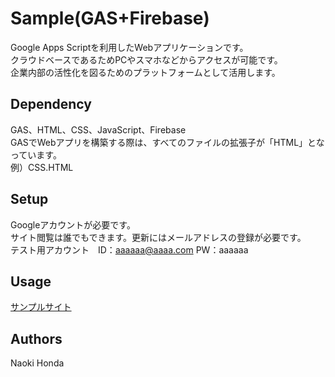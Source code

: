# Sample(GAS+Firebase)
Google Apps Scriptを利用したWebアプリケーションです。<br>
クラウドベースであるためPCやスマホなどからアクセスが可能です。<br>
企業内部の活性化を図るためのプラットフォームとして活用します。

## Dependency
GAS、HTML、CSS、JavaScript、Firebase<br>
GASでWebアプリを構築する際は、すべてのファイルの拡張子が「HTML」となっています。<br>
例）CSS.HTML

## Setup
Googleアカウントが必要です。<br>
サイト閲覧は誰でもできます。更新にはメールアドレスの登録が必要です。<br>
テスト用アカウント　ID：aaaaaa@aaaa.com PW：aaaaaa

## Usage
<a href="https://script.google.com/macros/s/AKfycbwWy7Iynzb_gMSLQPv2mv9PGdwexz6xH-NYf0sKCrfl8DkRNuZcyyDT343ikA5Lwihi/exec">サンプルサイト</a><br>

## Authors
Naoki Honda
